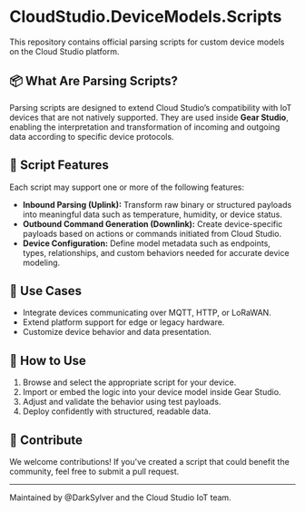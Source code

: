 # CloudStudio.DeviceModels.Scripts

This repository contains official parsing scripts for custom device models on the Cloud Studio platform.

## 📦 What Are Parsing Scripts?

Parsing scripts are designed to extend Cloud Studio’s compatibility with IoT devices that are not natively supported. They are used inside **Gear Studio**, enabling the interpretation and transformation of incoming and outgoing data according to specific device protocols.

## 🔧 Script Features

Each script may support one or more of the following features:

- **Inbound Parsing (Uplink):** Transform raw binary or structured payloads into meaningful data such as temperature, humidity, or device status.
- **Outbound Command Generation (Downlink):** Create device-specific payloads based on actions or commands initiated from Cloud Studio.
- **Device Configuration:** Define model metadata such as endpoints, types, relationships, and custom behaviors needed for accurate device modeling.

## 🚀 Use Cases

- Integrate devices communicating over MQTT, HTTP, or LoRaWAN.
- Extend platform support for edge or legacy hardware.
- Customize device behavior and data presentation.

## 🧪 How to Use

1. Browse and select the appropriate script for your device.
2. Import or embed the logic into your device model inside Gear Studio.
3. Adjust and validate the behavior using test payloads.
4. Deploy confidently with structured, readable data.

## 🤝 Contribute

We welcome contributions! If you've created a script that could benefit the community, feel free to submit a pull request.

---

Maintained by @DarkSylver and the Cloud Studio IoT team.
